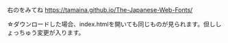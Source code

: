 右のをみてね https://tamaina.github.io/The-Japanese-Web-Fonts/

☆ダウンロードした場合、index.htmlを開いても同じものが見られます。但ししょっちゅう変更が入ります。